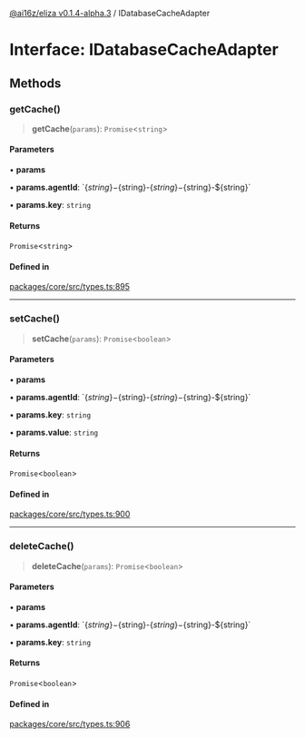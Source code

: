 [@ai16z/eliza v0.1.4-alpha.3](../index.md) / IDatabaseCacheAdapter

# Interface: IDatabaseCacheAdapter

## Methods

### getCache()

> **getCache**(`params`): `Promise`\<`string`\>

#### Parameters

• **params**

• **params.agentId**: \`$\{string\}-$\{string\}-$\{string\}-$\{string\}-$\{string\}\`

• **params.key**: `string`

#### Returns

`Promise`\<`string`\>

#### Defined in

[packages/core/src/types.ts:895](https://github.com/AIFlowML/eliza_aiflow/blob/main/packages/core/src/types.ts#L895)

***

### setCache()

> **setCache**(`params`): `Promise`\<`boolean`\>

#### Parameters

• **params**

• **params.agentId**: \`$\{string\}-$\{string\}-$\{string\}-$\{string\}-$\{string\}\`

• **params.key**: `string`

• **params.value**: `string`

#### Returns

`Promise`\<`boolean`\>

#### Defined in

[packages/core/src/types.ts:900](https://github.com/AIFlowML/eliza_aiflow/blob/main/packages/core/src/types.ts#L900)

***

### deleteCache()

> **deleteCache**(`params`): `Promise`\<`boolean`\>

#### Parameters

• **params**

• **params.agentId**: \`$\{string\}-$\{string\}-$\{string\}-$\{string\}-$\{string\}\`

• **params.key**: `string`

#### Returns

`Promise`\<`boolean`\>

#### Defined in

[packages/core/src/types.ts:906](https://github.com/AIFlowML/eliza_aiflow/blob/main/packages/core/src/types.ts#L906)
